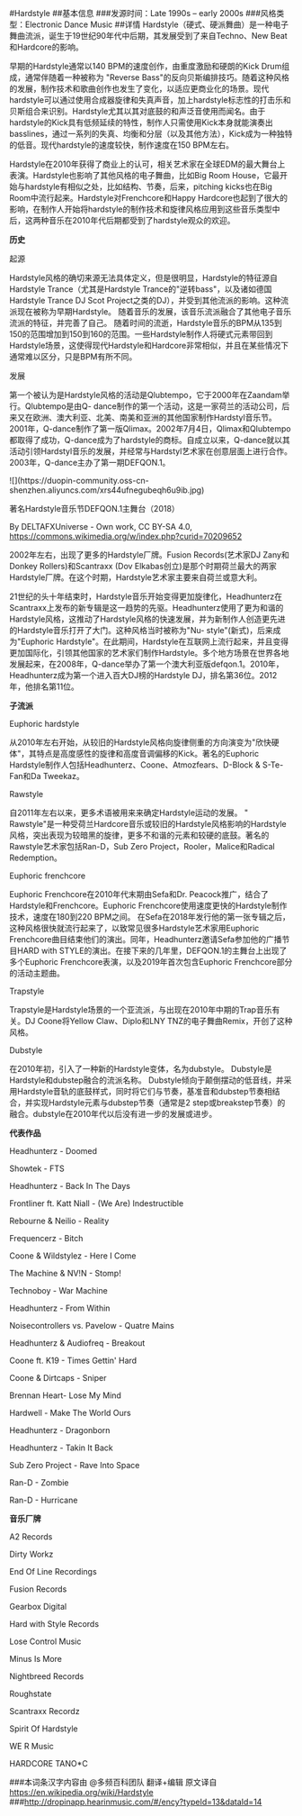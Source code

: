 #Hardstyle
##基本信息
###发源时间：Late 1990s – early 2000s
###风格类型：Electronic Dance Music
##详情
Hardstyle（硬式、硬派舞曲）是一种电子舞曲流派，诞生于19世纪90年代中后期，其发展受到了来自Techno、New
Beat和Hardcore的影响。



早期的Hardstyle通常以140 BPM的速度创作，由重度激励和硬朗的Kick Drum组成，通常伴随着一种被称为 "Reverse
Bass"的反向贝斯编排技巧。随着这种风格的发展，制作技术和歌曲创作也发生了变化，以适应更商业化的场景。现代hardstyle可以通过使用合成器旋律和失真声音，加上hardstyle标志性的打击乐和贝斯组合来识别。Hardstyle尤其以其对底鼓的和声泛音使用而闻名。由于hardstyle的Kick具有低频延续的特性，制作人只需使用Kick本身就能演奏出basslines，通过一系列的失真、均衡和分层（以及其他方法），Kick成为一种独特的低音。现代hardstyle的速度较快，制作速度在150
BPM左右。



Hardstyle在2010年获得了商业上的认可，相关艺术家在全球EDM的最大舞台上表演。Hardstyle也影响了其他风格的电子舞曲，比如Big Room
House，它最开始与hardstyle有相似之处，比如结构、节奏，后来，pitching kicks也在Big
Room中流行起来。Hardstyle对Frenchcore和Happy
Hardcore也起到了很大的影响，在制作人开始将hardstyle的制作技术和旋律风格应用到这些音乐类型中后，这两种音乐在2010年代后期都受到了hardstyle观众的欢迎。



**历史**

起源

Hardstyle风格的确切来源无法具体定义，但是很明显，Hardstyle的特征源自Hardstyle Trance（尤其是Hardstyle
Trance的"逆转bass"，以及诸如德国Hardstyle Trance DJ Scot
Project之类的DJ），并受到其他流派的影响。这种流派现在被称为早期Hardstyle。
随着音乐的发展，该音乐流派融合了其他电子音乐流派的特征，并完善了自己。
随着时间的流逝，Hardstyle音乐的BPM从135到150的范围增加到150到160的范围。一些Hardstyle制作人将硬式元素带回到Hardstyle场景，这使得现代Hardstyle和Hardcore非常相似，并且在某些情况下通常难以区分，只是BPM有所不同。



发展

第一个被认为是Hardstyle风格的活动是Qlubtempo，它于2000年在Zaandam举行。Qlubtempo是由Q-
dance制作的第一个活动，这是一家荷兰的活动公司，后来又在欧洲、澳大利亚、北美、南美和亚洲的其他国家制作Hardstyl音乐节。2001年，Q-dance制作了第一版Qlimax。2002年7月4日，Qlimax和Qlubtempo都取得了成功，Q-dance成为了hardstyle的商标。自成立以来，Q-dance就以其活动引领Hardstyl音乐的发展，并经常与Hardstyl艺术家在创意层面上进行合作。2003年，Q-dance主办了第一期DEFQON.1。



![](https://duopin-community.oss-cn-
shenzhen.aliyuncs.com/xrs44ufnegubeqh6u9ib.jpg)

著名Hardstyle音乐节DEFQON.1主舞台（2018）

By DELTAFXUniverse - Own work, CC BY-SA 4.0,
https://commons.wikimedia.org/w/index.php?curid=70209652



2002年左右，出现了更多的Hardstyle厂牌。Fusion Records(艺术家DJ Zany和Donkey Rollers)和Scantraxx
(Dov Elkabas创立)是那个时期荷兰最大的两家Hardstyle厂牌。在这个时期，Hardstyle艺术家主要来自荷兰或意大利。



21世纪的头十年结束时，Hardstyle音乐开始变得更加旋律化，Headhunterz在Scantraxx上发布的新专辑是这一趋势的先驱。Headhunterz使用了更为和谐的Hardstyle风格，这推动了Hardstyle风格的快速发展，并为新制作人创造更先进的Hardstyle音乐打开了大门。这种风格当时被称为"Nu-
style"(新式)，后来成为"Euphoric
Hardstyle"。在此期间，Hardstyle在互联网上流行起来，并且变得更加国际化，引领其他国家的艺术家们制作Hardstyle。多个地方场景在世界各地发展起来，在2008年，Q-dance举办了第一个澳大利亚版defqon.1。2010年，Headhunterz成为第一个进入百大DJ榜的Hardstyle
DJ，排名第36位。2012年，他排名第11位。



**子流派**

Euphoric hardstyle

从2010年左右开始，从较旧的Hardstyle风格向旋律侧重的方向演变为"欣快硬体"，其特点是高度感性的旋律和高度音调偏移的Kick。著名的Euphoric
Hardstyle制作人包括Headhunterz、Coone、Atmozfears、D-Block & S-Te-Fan和Da Tweekaz。



Rawstyle

自2011年左右以来，更多术语被用来来确定Hardstyle运动的发展。 "
Rawstyle"是一种受荷兰Hardcore音乐或较旧的Hardstyle风格影响的Hardstyle风格，突出表现为较暗黑的旋律，更多不和谐的元素和较硬的底鼓。著名的Rawstyle艺术家包括Ran-D，Sub
Zero Project，Rooler，Malice和Radical Redemption。



Euphoric frenchcore

Euphoric Frenchcore在2010年代末期由Sefa和Dr.
Peacock推广，结合了Hardstyle和Frenchcore。Euphoric
Frenchcore使用速度更快的Hardstyle制作技术，速度在180到220 BPM之间。
在Sefa在2018年发行他的第一张专辑之后，这种风格很快就流行起来了，以致常见很多Hardstyle艺术家用Euphoric
Frenchcore曲目结束他们的演出。同年，Headhunterz邀请Sefa参加他的广播节目HARD with
STYLE的演出。在接下来的几年里，DEFQON.1的主舞台上出现了多个Euphoric Frenchcore表演，以及2019年首次包含Euphoric
Frenchcore部分的活动主题曲。



Trapstyle

Trapstyle是Hardstyle场景的一个亚流派，与出现在2010年中期的Trap音乐有关。DJ Coone将Yellow
Claw、Diplo和LNY TNZ的电子舞曲Remix，开创了这种风格。



Dubstyle

在2010年初，引入了一种新的Hardstyle变体，名为dubstyle。 Dubstyle是Hardstyle和dubstep融合的流派名称。
Dubstyle倾向于颠倒摆动的低音线，并采用Hardstyle音轨的底鼓样式，同时将它们与节奏，基准音和dubstep节奏相结合，并实现Hardstyle元素与dubstep节奏（通常是2
step或breakstep节奏）的融合。dubstyle在2010年代以后没有进一步的发展或进步。



**代表作品**

Headhunterz - Doomed

Showtek - FTS

Headhunterz - Back In The Days

Frontliner ft. Katt Niall - (We Are) Indestructible

Rebourne & Neilio - Reality

Frequencerz - Bitch

Coone & Wildstylez - Here I Come

The Machine & NV!N - Stomp!

Technoboy - War Machine

Headhunterz - From Within

Noisecontrollers vs. Pavelow - Quatre Mains

Headhunterz & Audiofreq - Breakout

Coone ft. K19 - Times Gettin' Hard

Coone & Dirtcaps - Sniper

Brennan Heart- Lose My Mind

Hardwell - Make The World Ours

Headhunterz - Dragonborn

Headhunterz - Takin It Back

Sub Zero Project - Rave Into Space

Ran-D - Zombie

Ran-D - Hurricane



**音乐厂牌**

A2 Records

Dirty Workz

End Of Line Recordings

Fusion Records

Gearbox Digital

Hard with Style Records

Lose Control Music

Minus Is More

Nightbreed Records

Roughstate

Scantraxx Recordz

Spirit Of Hardstyle

WE R Music

HARDCORE TANO*C

###本词条汉字内容由 @多频百科团队 翻译+编辑
原文译自 https://en.wikipedia.org/wiki/Hardstyle
###http://dropinapp.hearinmusic.com/#/ency?typeId=13&dataId=14
